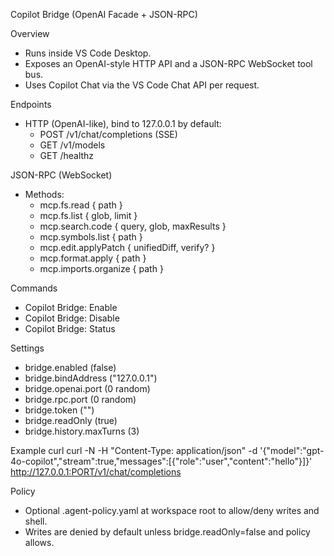 Copilot Bridge (OpenAI Facade + JSON-RPC)

Overview
- Runs inside VS Code Desktop.
- Exposes an OpenAI-style HTTP API and a JSON-RPC WebSocket tool bus.
- Uses Copilot Chat via the VS Code Chat API per request.

Endpoints
- HTTP (OpenAI-like), bind to 127.0.0.1 by default:
  - POST /v1/chat/completions (SSE)
  - GET /v1/models
  - GET /healthz

JSON-RPC (WebSocket)
- Methods:
  - mcp.fs.read { path }
  - mcp.fs.list { glob, limit }
  - mcp.search.code { query, glob, maxResults }
  - mcp.symbols.list { path }
  - mcp.edit.applyPatch { unifiedDiff, verify? }
  - mcp.format.apply { path }
  - mcp.imports.organize { path }

Commands
- Copilot Bridge: Enable
- Copilot Bridge: Disable
- Copilot Bridge: Status

Settings
- bridge.enabled (false)
- bridge.bindAddress ("127.0.0.1")
- bridge.openai.port (0 random)
- bridge.rpc.port (0 random)
- bridge.token ("")
- bridge.readOnly (true)
- bridge.history.maxTurns (3)

Example curl
curl -N -H "Content-Type: application/json" -d '{"model":"gpt-4o-copilot","stream":true,"messages":[{"role":"user","content":"hello"}]}' http://127.0.0.1:PORT/v1/chat/completions

Policy
- Optional .agent-policy.yaml at workspace root to allow/deny writes and shell.
- Writes are denied by default unless bridge.readOnly=false and policy allows.
